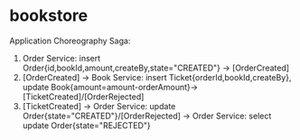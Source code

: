 # bookstore

Application Choreography Saga:

1. Order Service: insert Order{id,bookId,amount,createBy,state="CREATED"} -> [OrderCreated]
2. [OrderCreated] -> Book Service: insert Ticket{orderId,bookId,createBy}, update Book{amount=amount-orderAmount}-> 
[TicketCreated]/[OrderRejected]
3. [TicketCreated] -> Order Service: update Order{state="CREATED"}/[OrderRejected] -> Order Service: select update Order{state="REJECTED"}


